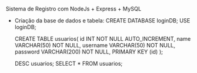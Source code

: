 Sistema de Registro com NodeJs + Express + MySQL

- Criação da base de dados e tabela:
	CREATE DATABASE loginDB;
	USE loginDB;

	CREATE TABLE usuarios(
	id INT NOT NULL AUTO_INCREMENT,
	name VARCHAR(50) NOT NULL,
	username VARCHAR(50) NOT NULL,
	password VARCHAR(200) NOT NULL,
	PRIMARY KEY (id)
	);

	DESC usuarios;
	SELECT * FROM usuarios;

 
